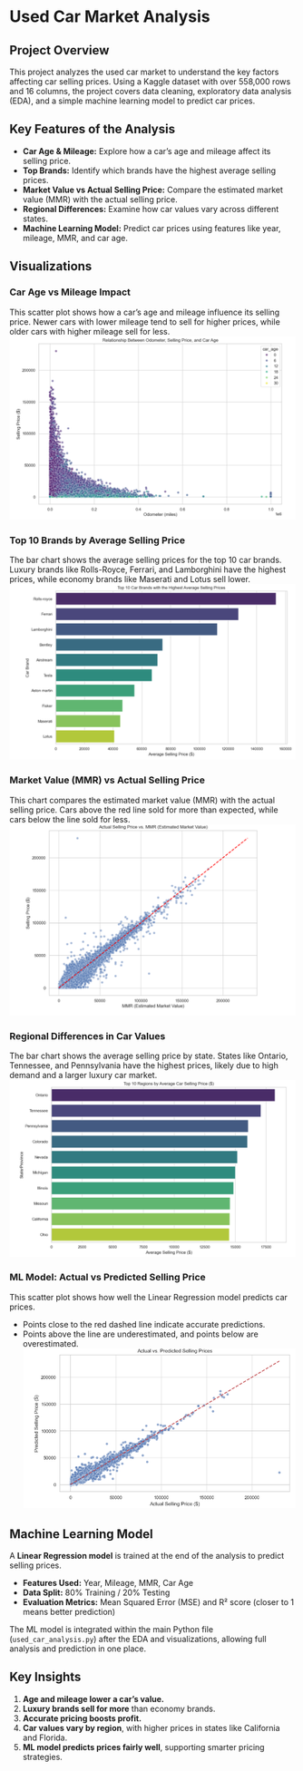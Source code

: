 # Used Car Market Analysis

## Project Overview
This project analyzes the used car market to understand the key factors affecting car selling prices. Using a Kaggle dataset with over 558,000 rows and 16 columns, the project covers data cleaning, exploratory data analysis (EDA), and a simple machine learning model to predict car prices.

## Key Features of the Analysis
- **Car Age & Mileage:** Explore how a car’s age and mileage affect its selling price.
- **Top Brands:** Identify which brands have the highest average selling prices.
- **Market Value vs Actual Selling Price:** Compare the estimated market value (MMR) with the actual selling price.
- **Regional Differences:** Examine how car values vary across different states.
- **Machine Learning Model:** Predict car prices using features like year, mileage, MMR, and car age.


## Visualizations

### Car Age vs Mileage Impact
This scatter plot shows how a car’s age and mileage influence its selling price. Newer cars with lower mileage tend to sell for higher prices, while older cars with higher mileage sell for less.  
![Car Age vs Price](visuals/odometer_vs_price.png)

### Top 10 Brands by Average Selling Price
The bar chart shows the average selling prices for the top 10 car brands. Luxury brands like Rolls-Royce, Ferrari, and Lamborghini have the highest prices, while economy brands like Maserati and Lotus sell lower.  
![Top Brands Avg Price](visuals/top_brands.png)

### Market Value (MMR) vs Actual Selling Price
This chart compares the estimated market value (MMR) with the actual selling price. Cars above the red line sold for more than expected, while cars below the line sold for less.  
![MMR vs Actual](visuals/mmr_comparison.png)

### Regional Differences in Car Values
The bar chart shows the average selling price by state. States like Ontario, Tennessee, and Pennsylvania have the highest prices, likely due to high demand and a larger luxury car market.  
![Regional Prices](visuals/top_states.png)

### ML Model: Actual vs Predicted Selling Price
This scatter plot shows how well the Linear Regression model predicts car prices.  
- Points close to the red dashed line indicate accurate predictions.  
- Points above the line are underestimated, and points below are overestimated.  
![Actual vs Predicted](visuals/actual_predict.png)

## Machine Learning Model
A **Linear Regression model** is trained at the end of the analysis to predict selling prices.
- **Features Used:** Year, Mileage, MMR, Car Age
- **Data Split:** 80% Training / 20% Testing
- **Evaluation Metrics:** Mean Squared Error (MSE) and R² score (closer to 1 means better prediction)

The ML model is integrated within the main Python file (`used_car_analysis.py`) after the EDA and visualizations, allowing full analysis and prediction in one place.

## Key Insights
1. **Age and mileage lower a car’s value.**
2. **Luxury brands sell for more** than economy brands.
3. **Accurate pricing boosts profit.**
4. **Car values vary by region**, with higher prices in states like California and Florida.
5. **ML model predicts prices fairly well**, supporting smarter pricing strategies.


